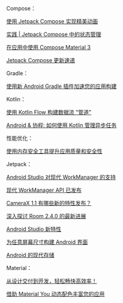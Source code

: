 Compose：

[使用 Jetpack Compose 实现精美动画](https://www.bilibili.com/video/BV1J94y1S7sm)

[实践 | Jetpack Compose 中的状态管理](https://www.bilibili.com/video/BV1t5411m7rh)

[在应用中使用 Compose Material 3](https://www.bilibili.com/video/BV14i4y1f71K)

[Jetpack Compose 更新速递](https://www.bilibili.com/video/BV1Vv411q7Hn)

Gradle：

[使用新 Android Gradle 插件加速您的应用构建](https://www.bilibili.com/video/BV1Tq4y1e77K)

Kotlin：

[使用 Kotlin Flow 构建数据流 "管道"](https://www.bilibili.com/video/BV1db4y1p7nF)

[Android & 协程: 如何使用 Kotlin 管理异步任务](https://www.bilibili.com/video/BV1vv41117kG)

性能优化：

[使用内存安全工具提升应用质量和安全性](https://www.bilibili.com/video/BV1Ga41187oJ)

Jetpack：

[Android Studio 对现代 WorkManager 的支持](https://www.bilibili.com/video/BV1tS4y1F7Bc)

[现代 WorkManager API 已发布](https://www.bilibili.com/video/BV16S4y1r7o9)

[CameraX 1.1 有哪些新的特性发布？](https://www.bilibili.com/video/BV1z3411Y7UJ)

[深入探讨 Room 2.4.0 的最新进展](https://www.bilibili.com/video/BV1LR4y1M7R9)

[Android Studio 新特性](https://www.bilibili.com/video/BV1eb4y1H78x)

[为任意屏幕尺寸构建 Android 界面](https://www.bilibili.com/video/BV1eq4y1y7NR)

[Android 的现代存储](https://www.bilibili.com/video/BV1uz4y1R7iD)

Material：

[从设计交付到开发，轻松畅快高效率！](https://www.bilibili.com/video/BV19f4y1f7ai)

[借助 Material You 动态配色丰富您的应用](https://www.bilibili.com/video/BV1qS4y127Px)
